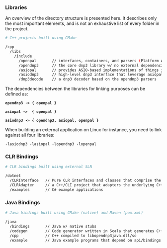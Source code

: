 ### Libraries

An overview of the directory structure is presented here. It describes only the most important elements, and is
not an exhaustive list of every folder in the project.

```bash
# C++ projects built using CMake

/cpp
  /libs
    /include
      /openpal       // interfaces, containers, and parsers (Platform Abstraction Layer)
      /opendnp3      // the core dnp3 library w/ no external dependencies other than openpal
      /asiopal       // provides ASIO-based implementations of things in openpal
      /asiodnp3      // high-level dnp3 interface that leverage asiopal
      /dnp3decode    // a dnp3 decoder based on the opendnp3 parsers
```

The dependencies between the libraries for linking purposes can be defined as:

**`opendnp3 -> { openpal }`**

**`asiopal ->  { openpal }`**

**`asiodnp3 -> { opendnp3, asiopal, openpal }`**

When building an external application on Linux for instance, you need to link against all four libraries:

```
-lasiodnp3 -lasiopal -lopendnp3 -lopenpal
```

### CLR Bindings

```sh
# CLR bindings built using external SLN

/dotnet 
  /CLRInterface   // Pure CLR interfaces and classes that comprise the API
  /CLRAdapter     // a C++/CLI project that adapters the underlying C++ libraries to C#
  /examples       // C# example applications
```

### Java Bindings

```sh
# Java bindings built using CMake (native) and Maven (pom.xml)

/java  
  /bindings       // Java w/ native stubs
  /codegen        // Code generator written in Scala that generates C++ JNI boilerplate
  /cpp            // C++ compiled to libopendnp3java.dll/so
  /example        // Java example programs that depend on api/bindings Jars
```
